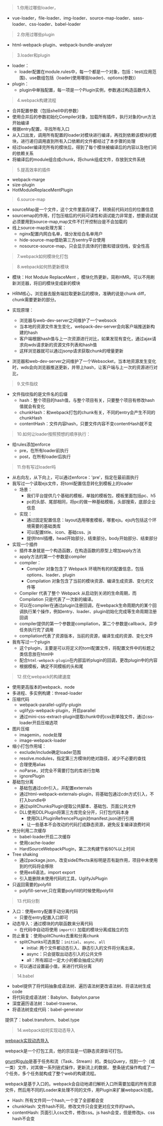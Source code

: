 

> 1.你用过哪些loader，

* vue-loader，file-loader、img-loader、source-map-loader、sass-loader、css-loader、babel-loader

> 2.你用过哪些plugin

* html-webpack-plugin、webpack-bundle-analyzer

> 3.loader和plugin

* loader：
    * loader配置在module.rules中，每一个都是一个对象，包括：test(应用范围)、use数组包括（loader(使用哪些loader)、options(参数)）
* plugin：
    * plugin中单独配置，每一项是一个Plugin实例，参数通过构造函数传入

> 4.webpack构建流程

* 合并配置参数（包括shell中的参数）
* 使用合并后的参数初始化Compiler对象，加载所有插件，执行对象的run方法开始编译
* 根据entry配置，寻找所有入口
* 从入口出发，调用所有配置的loader对模块进行编译，再找到依赖该模块的模块，进行递归调用直到所有入口依赖的文件都经过了本步骤的处理
* 经过loader编译完所有的模块后，得到了每个模块被编译后的内容以及他们间的依赖关系
* 将编译后的module组合成chunk，将chunk组成文件，存放到文件系统

> 5.提高效率的插件

* webpack-marge
* size-plugin
* HotModuleReplaceMentPlugin

> 6.source-map

* sourceMap是一个文件，这个文件里面存储了，转换前代码对应的位置信息
* sourcemap的作用，打包压缩后的代码可读性和调试能力非常差，想要调试就必须要用到source-map,map文件不打开控制台是不会加载的
* 线上source-map处理方案：
    * nginx配置内网白名单，值分发给白名单用户
    * hide-source-map借助第三方sentry平台使用
    * nosource-source-map，只会显示具体的行数和错误信栈，安全性高

> 7.webpack如何模块化打包

> 8.webpack如何热更新模块

* 模块：Hot Module ReplaceMent ，模块化热更新，简称HMR。可以不用刷新浏览器，将旧的模块变成新的模块
* HRM核心，浏览器去服务端拉取更新后的模块，准确的说是chunk diff，chunk需要更新的部分。
* 实现原理：
    * 浏览器与web-dev-server之间维护了一个websock
    * 当本地的资源文件发生变化，webpack-dev-server会向客户端推送新构建的hash
    * 客户端根据hash值与上一次资源进行对比，如果发现有变化，通过ajax请求向wds请求新的资源文件列表和hash值
    * 这样浏览器就可以通过jsonp请求获取chunk的增量更新


* 浏览器和web-dev-server之间维护了一个Websocket，当本地资源发生变化时，wds会向浏览器推送更新，并带上hash，让客户端与上一次的资源进行对比，


> 9.文件指纹

* 文件指纹指的是文件名的后缀
    * hash：整个项目的hash值，与整个项目有关，只要整个项目有修改hash值就会有变化
    * chunkHash：和webpack打包的chunk有关，不同的entry会产生不同的chunkHash
    * contentHash：文件内容hash，只要文件内容不变contentHash就不变

> 10.如何让loader按照预想的顺序执行：

* 给rules添加enforce
    * pre，在所有loader前执行
    * post，在所有loader后执行

> 11.你有写过loader吗

* 从右向左，从下向上，可以通过enforce：'pre'，指定在最前面执行
* 我写过一个读取ejs文件，将toml配置信息转化到模板上的loader
    * 场景：
        * 我们平台提供几个基础的模板，单独的模板包，模板里面包括pc、h5
        * pc的头部、尾部相同，将pc的做一种基础模板，头部搜索，底部企业信息
    * 实现：
        * 通过固定配置信息：layout选用哪套模板，哪套ejs。ejs内包括这个环境需要的基础类库
        * 可以配置title、icon、基础css、js
        * 提供html插槽，head开始部分，结束部分。body开始部分、结束部分
* 实现一个插件
    * 插件本身就是一个构造函数，在构造函数的原型上增加apply方法
    * apply方法的第一个参数是compiler
    * compiler：
        * Compiler 对象包含了 Webpack 环境所有的的配置信息，包括options、loader、plugin
        * Compilation 对象包含了当前的模块资源、编译生成资源、变化的文件等
    * Compiler 代表了整个 Webpack 从启动到关闭的生命周期，而 Compilation 只是代表了一次新的编译。
    * 可以在compiler在通过plugin注册回调，在webpack生命周期内的某个回调执行某个操作，例如entry、loader、plugin初始化完成等生命周期注册回调
    * compiler提供的第一个参数是compliation，第二个参数是callback，异步任务执行完了调用
    * compliation代表了资源版本，当前的资源，编译生成的资源、变化文件
* 我有写过一个plugin
    * 这个plugin，主要是可以将定义的toml配置文件，将配置文件中的标题之类信息放在html中
    * 配合`html-webpack-plugin`在内部监听plugin的回调，更改plugin中的内容
    * 根据模板，确定不同模板的头和尾

> 12.优化webpack的构建速度

* 使用更高版本的webpack、node
* 多进程、多实例构建：thread-loader
* 压缩代码
    * webpack-parallel-uglify-plugin
    * uglifyjs-webpack-plugin，开启parallel
    * 通过mini-css-extract-plugin提取chunk中的css到单独文件，通过css-loader开启压缩选项
* 图片压缩
    * imagemin，node处理
    * image-webpack-loader
* 缩小打包作用域：
    * exclude/include确定loader范围
    * resolve.modules，指定第三方模块的绝对路径，减少不必要的查找
    * 合理使用alias
    * noParse，对完全不需要打包的库进行忽略
    * ignorePlugin
* 基础包分离
    * 基础包通过cdn引入，并配置externals
    * 通过html-webpack-externals-plugin，将基础包通过cdn方式引入，不打入bundle中
    * 通过splitChunksPlugin提取公共脚本、基础包、页面公共文件
    * DLL使用DDLPlugin将第三方库完全分开，只打包代码本身
        * 使用DLLPluginRefrencePlugin对manifest.json进行引用
        * 让一些基本不会改动的代码打成静态资源，避免反复编译浪费时间
* 充分利用二次缓存
    * babel-loader开启二次缓存
    * 使用cache-loader
    * HardSourceWebpackPlugin，第二次构建节省80%以上时间
* Tree shaking
    * 通过package.json，改变sideEffects来标明是否有副作用，项目中未使用到的代码将会移除
    * 使用es6语法，import export
    * 引入能删除未使用代码的工具，UglifyJsPlugin
* 只返回需要的polyfill
    * polyfill-server,只在需要polyfill的时候使用polyfill

> 13.代码分割

* 入口：使用entry配置手动分离代码
    * 只要在entry配置入口即可
* 动态导入：通过模块的内联函数来分离代码
    * 在代码中自动将使用 `import()` 加载的模块分离成独立的包
* 防止重复：使用splitChunks去重和分离chunk
    * splitChunks可选类型：`initial`、`async`、`all`
        * initial: 两个文件都动态引入、静态引入的文件将分离出来，
        * async：只会提取出动态引入的公共文件
        * all：所有超过一定大小的都会抽成公共的
    * 可以通过设置最小值，来进行代码分离


> 14.babel

* babel提供了将代码抽象成语法树、遍历语法树更改语法树、将语法树生成code
* 将代码变成语法树：Babylon、Babylon.parse
* 深度遍历语法树：babel-traverse、
* 将语法树变成代码：babel-generator


提供了：babel.transform、babel.type

> 14.webpack如何实现动态导入

[webpack实现动态导入](https://juejin.im/post/5d26e7d1518825290726f67a)


webpack是一个打包工具，他的宗旨是一切静态资源皆可打包。

[grunt](https://link.zhihu.com/?target=https%3A//www.gruntjs.net/)和[gulp](https://link.zhihu.com/?target=https%3A//www.gulpjs.com.cn/)是基于任务和流（Task、Stream）的。类似jQuery，找到一个（或一类）文件，对其做一系列链式操作，更新流上的数据， 整条链式操作构成了一个任务，多个任务就构成了整个web的构建流程。

webpack是基于入口的。webpack会自动地递归解析入口所需要加载的所有资源文件，然后用不同的Loader来处理不同的文件，用Plugin来扩展webpack功能。


- Hash: 所有文件同一个hash,一个变了全部都会变
- chunkHash: 文件hash不同，修改文件只会变更对应文件的hash。
- contentHash: 页面引入css文件，修改css。js hash会变，但是修改js、css hash不会变
